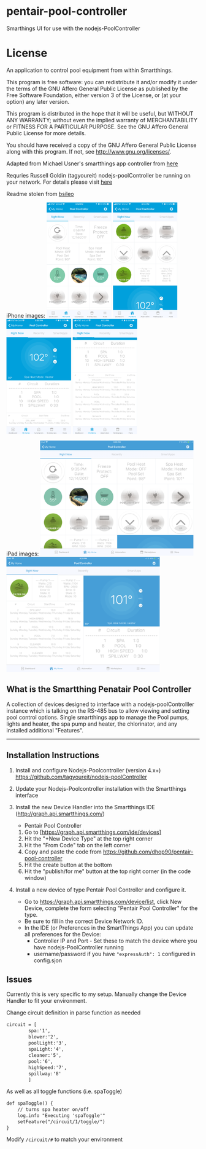 # pentair-pool-controller
Smarthings UI for use with the nodejs-PoolController

# License

An application to control pool equipment from within Smartthings.

This program is free software: you can redistribute it and/or modify
it under the terms of the GNU Affero General Public License as
published by the Free Software Foundation, either version 3 of the
License, or (at your option) any later version.

This program is distributed in the hope that it will be useful,
but WITHOUT ANY WARRANTY; without even the implied warranty of
MERCHANTABILITY or FITNESS FOR A PARTICULAR PURPOSE.  See the
GNU Affero General Public License for more details.

You should have received a copy of the GNU Affero General Public License
along with this program.  If not, see <http://www.gnu.org/licenses/>.

Adapted from Michael Usner's smartthings app controller from [here](https://github.com/michaelusner/pentair-pool-controler)

Requries Russell Goldin (tagyoureit) nodejs-poolController be running on your network.  For details please visit [here](https://github.com/tagyoureit/nodejs-poolController)

Readme stolen from [bsileo](https://github.com/bsileo/SmartThings_Pentair)

iPhone images:
<img src="https://github.com/dhop90/pentair-pool-controller/blob/master/images/IMG_6035.PNG" height="300"> <img src="https://github.com/dhop90/pentair-pool-controller/blob/master/images/IMG_6036.PNG" height="300"> <img src="https://github.com/dhop90/pentair-pool-controller/blob/master/images/IMG_6037.PNG" height="300"> <img src="https://github.com/dhop90/pentair-pool-controller/blob/master/images/IMG_6038.PNG" height="300">

iPad images:
<img src="https://github.com/dhop90/pentair-pool-controller/blob/master/images/IMG_1088.PNG" height="300"><img src="https://github.com/dhop90/pentair-pool-controller/blob/master/images/IMG_1089.PNG" height="300">


## What is the Smartthing Penatair Pool Controller
A collection of devices designed to interface with a nodejs-poolControlller instance which is talking on the RS-485 bus to allow viewing and setting pool control options. Single smartthings app to manage the Pool pumps, lights and heater, the spa pump and heater, the chlorinator, and any installed additional "Features". 


***

## Installation Instructions

1. Install and configure Nodejs-Poolcontroller (version 4.x+)
          https://github.com/tagyoureit/nodejs-poolController
2. Update your Nodejs-Poolcontroller installation with the Smartthings interface

3. Install the new Device Handler into the Smartthings IDE (http://graph.api.smartthings.com/)
   - Pentair Pool Controller

   1. Go to [https://graph.api.smartthings.com/ide/devices]
   2. Hit the "+New Device Type" at the top right corner
   3. Hit the "From Code" tab on the left corner
   4. Copy and paste the code from https://github.com/dhop90/pentair-pool-controller
   5. Hit the create button at the bottom
   6. Hit the "publish/for me" button at the top right corner (in the code window)

4. Install a new device of type Pentair Pool Controller and configure it.
    - Go to https://graph.api.smartthings.com/device/list, click New Device, complete the form selecting "Pentair Pool Controller" for the type. 
    - Be sure to fill in the correct Device Network ID.   
    - In the IDE (or Preferences in the SmartThings App) you can update all preferences for the Device:
    	- Controller IP and Port - Set these to match the device where you have nodejs-PoolController running
        - username/password if you have `"expressAuth": 1` configured in config.sjon

## Issues
Currently this is very specific to my setup.  Manually change the Device Handler to fit your environment.

Change circuit definition in parse function as needed
```
circuit = [  
        spa:'1',  
        blower:'2',  
        poolLight:'3',  
        spaLight:'4',  
        cleaner:'5',  
        pool:'6',  
        highSpeed:'7',  
        spillway:'8'  
        ]
```	
As well as all toggle functions (i.e. spaToggle) 
```
def spaToggle() {
    // turns spa heater on/off
	log.info "Executing 'spaToggle'"
	setFeature("/circuit/1/toggle/")
}
```
Modify `/circuit/#` to match your environment
